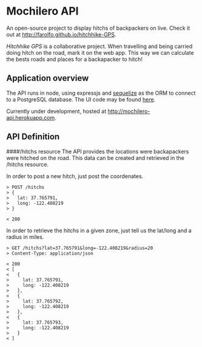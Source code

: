 # Mochilero API

An open-source project to display hitchs of backpackers on live. Check it out at http://farolfo.github.io/hitchhike-GPS.

_Hitchhike GPS_ is a collaborative project. When travelling and being carried doing hitch on the road, mark it on the web app. This way we can calculate the bests roads and places for a backapacker to hitch!


## Application overview

The API runs in node, using expressjs and [sequelize](http://sequelizejs.com/) as the ORM to connect to a PostgreSQL database.
The UI code may be found [here](https://github.com/farolfo/mochilero-ui).

Currently under development, hosted at http://mochilero-api.herokuapp.com.

## API Definition

####/hitchs resource
The API provides the locations were backapackers were hitched on the road. This data can be created and retrieved in the /hitchs resource.

In order to post a new hitch, just post the coordenates.
```
> POST /hitchs
> {
>   lat: 37.765791,
>   long: -122.408219
> }

< 200
```

In order to retrieve the hitchs in a given zone, just tell us the lat/long and a radius in miles.
```
> GET /hitchs?lat=37.765791&long=-122.408219&radius=20
> Content-Type: application/json

< 200
< [
<   {
>     lat: 37.765791,
>     long: -122.408219
>   },
<   {
>     lat: 37.765792,
>     long: -122.408219
>   },
<   {
>     lat: 37.765793,
>     long: -122.408219
>   }
< ]
```
